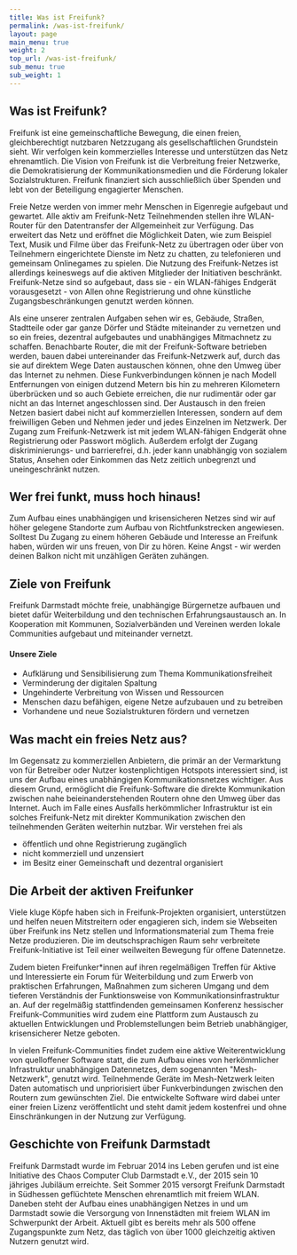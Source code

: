 ```yaml
---
title: Was ist Freifunk?
permalink: /was-ist-freifunk/
layout: page
main_menu: true
weight: 2
top_url: /was-ist-freifunk/
sub_menu: true
sub_weight: 1
---
```


## Was ist Freifunk?
Freifunk ist eine gemeinschaftliche Bewegung, die einen freien, gleichberechtigt nutzbaren Netzzugang als gesellschaftlichen Grundstein sieht. Wir verfolgen kein kommerzielles Interesse und unterstützen das Netz ehrenamtlich. Die Vision von Freifunk ist die Verbreitung freier Netzwerke, die Demokratisierung der Kommunikationsmedien und die Förderung lokaler Sozialstrukturen. Freifunk finanziert sich ausschließlich über Spenden und lebt von der Beteiligung engagierter Menschen.

Freie Netze werden von immer mehr Menschen in Eigenregie aufgebaut und gewartet. Alle aktiv am Freifunk-Netz Teilnehmenden stellen ihre WLAN-Router für den Datentransfer der Allgemeinheit zur Verfügung. Das erweitert das Netz und eröffnet die Möglichkeit Daten, wie zum Beispiel Text, Musik und Filme über das Freifunk-Netz zu übertragen oder über von Teilnehmern eingerichtete Dienste im Netz zu chatten, zu telefonieren und gemeinsam Onlinegames zu spielen. Die Nutzung des Freifunk-Netzes ist allerdings keineswegs auf die aktiven Mitglieder der Initiativen beschränkt. Freifunk-Netze sind so aufgebaut, dass sie - ein WLAN-fähiges Endgerät vorausgesetzt - von Allen ohne Registrierung und ohne künstliche Zugangsbeschränkungen genutzt werden können.

Als eine unserer zentralen Aufgaben sehen wir es, Gebäude, Straßen, Stadtteile oder gar ganze Dörfer und Städte miteinander zu vernetzen und so ein freies, dezentral aufgebautes und unabhängiges Mitmachnetz zu schaffen. Benachbarte Router, die mit der Freifunk-Software betrieben werden, bauen dabei untereinander das Freifunk-Netzwerk auf, durch das sie auf direktem Wege Daten austauschen können, ohne den Umweg über das Internet zu nehmen. Diese Funkverbindungen können je nach Modell Entfernungen von einigen dutzend Metern bis hin zu mehreren Kilometern überbrücken und so auch Gebiete erreichen, die nur rudimentär oder gar nicht an das Internet angeschlossen sind. Der Austausch in den freien Netzen basiert dabei nicht auf kommerziellen Interessen, sondern auf dem freiwilligen Geben und Nehmen jeder und jedes Einzelnen im Netzwerk. Der Zugang zum Freifunk-Netzwerk ist mit jedem WLAN-fähigen Endgerät ohne Registrierung oder Passwort möglich. Außerdem erfolgt der Zugang diskriminierungs- und barrierefrei, d.h. jeder kann unabhängig von sozialem Status, Ansehen oder Einkommen das Netz zeitlich unbegrenzt und uneingeschränkt nutzen.

## Wer frei funkt, muss hoch hinaus!
Zum Aufbau eines unabhängigen und krisensicheren Netzes sind wir auf höher gelegene Standorte zum Aufbau von Richtfunkstrecken angewiesen. Solltest Du Zugang zu einem höheren Gebäude und Interesse an Freifunk haben, würden wir uns freuen, von Dir zu hören. Keine Angst - wir werden deinen Balkon nicht mit unzähligen Geräten zuhängen.

## Ziele von Freifunk
Freifunk Darmstadt möchte freie, unabhängige Bürgernetze aufbauen und bietet dafür Weiterbildung und den technischen Erfahrungsaustausch an. In Kooperation mit Kommunen, Sozialverbänden und Vereinen werden lokale Communities aufgebaut und miteinander vernetzt.

#### Unsere Ziele
- Aufklärung und Sensibilisierung zum Thema Kommunikationsfreiheit
- Verminderung der digitalen Spaltung
- Ungehinderte Verbreitung von Wissen und Ressourcen
- Menschen dazu befähigen, eigene Netze aufzubauen und zu betreiben
- Vorhandene und neue Sozialstrukturen fördern und vernetzen

## Was macht ein freies Netz aus?
Im Gegensatz zu kommerziellen Anbietern, die primär an der Vermarktung von für Betreiber oder Nutzer kostenplichtigen Hotspots interessiert sind, ist uns der Aufbau eines unabhängigen Kommunikationsnetzes wichtiger. Aus diesem Grund, ermöglicht die Freifunk-Software die direkte Kommunikation zwischen nahe beieinanderstehenden Routern ohne den Umweg über das Internet. Auch im Falle eines Ausfalls herkömmlicher Infrastruktur ist ein solches Freifunk-Netz mit direkter Kommunikation zwischen den teilnehmenden Geräten weiterhin nutzbar. Wir verstehen frei als
<ul>
<li>öffentlich und ohne Registrierung zugänglich</li>
<li>nicht kommerziell und unzensiert</li>
<li>im Besitz einer Gemeinschaft und dezentral organisiert</li>
</ul>

## Die Arbeit der aktiven Freifunker
Viele kluge Köpfe haben sich in Freifunk-Projekten organisiert, unterstützen und helfen neuen Mitstreitern oder engagieren sich, indem sie Webseiten über Freifunk ins Netz stellen und Informationsmaterial zum Thema freie Netze produzieren. Die im deutschsprachigen Raum sehr verbreitete Freifunk-Initiative ist Teil einer weilweiten Bewegung für offene Datennetze.

Zudem bieten Freifunker*innen auf ihren regelmäßigen Treffen für Aktive und Interessierte ein Forum für Weiterbildung und zum Erwerb von praktischen Erfahrungen, Maßnahmen zum sicheren Umgang und dem tieferen Verständnis der Funktionsweise von Kommunikationsinfrastruktur an. Auf der regelmäßig stattfindenden gemeinsamen Konferenz hessischer Freifunk-Communities wird zudem eine Plattform zum Austausch zu aktuellen Entwicklungen und Problemstellungen beim Betrieb unabhängiger, krisensicherer Netze geboten.

In vielen Freifunk-Communities findet zudem eine aktive Weiterentwicklung von quelloffener Software statt, die zum Aufbau eines von herkömmlicher Infrastruktur unabhängigen Datennetzes, dem sogenannten "Mesh-Netzwerk", genutzt wird. Teilnehmende Geräte im Mesh-Netzwerk leiten Daten automatisch und unpriorisiert über Funkverbindungen zwischen den Routern zum gewünschten Ziel. Die entwickelte Software wird dabei unter einer freien Lizenz veröffentlicht und steht damit jedem kostenfrei und ohne Einschränkungen in der Nutzung zur Verfügung.

## Geschichte von Freifunk Darmstadt
Freifunk Darmstadt wurde im Februar 2014 ins Leben gerufen und ist eine Initiative des Chaos Computer Club Darmstadt e.V., der 2015 sein 10 jähriges Jubiläum erreichte. Seit Sommer 2015 versorgt Freifunk Darmstadt in Südhessen geflüchtete Menschen ehrenamtlich mit freiem WLAN. Daneben steht der Aufbau eines unabhängigen Netzes in und um Darmstadt sowie die Versorgung von Innenstädten mit freiem WLAN im Schwerpunkt der Arbeit. Aktuell gibt es bereits mehr als 500 offene Zugangspunkte zum Netz, das täglich von über 1000 gleichzeitig aktiven Nutzern genutzt wird.
